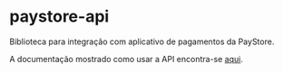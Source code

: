 # paystore-api
Biblioteca para integração com aplicativo de pagamentos da PayStore.

A documentação mostrado como usar a API encontra-se [aqui](./doc/api.md).
